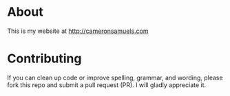 # About
This is my website at <http://cameronsamuels.com>

# Contributing
If you can clean up code or improve spelling, grammar, and wording, please fork this repo and submit a pull request (PR). I will gladly appreciate it.
